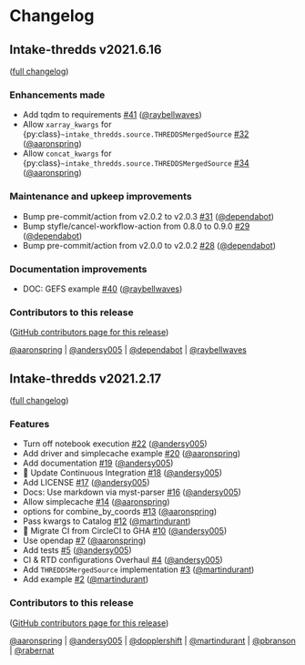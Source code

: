 # Changelog

## Intake-thredds v2021.6.16

([full changelog](https://github.com/intake/intake-thredds/compare/4fb261a1f131cefd1083a66b7a10fe1a30eaaaa8...ff4d2720b95077254c0eb184c9ddfe0b3dfc7ca0))

### Enhancements made

- Add tqdm to requirements [#41](https://github.com/intake/intake-thredds/pull/41) ([@raybellwaves](https://github.com/raybellwaves))
- Allow `xarray_kwargs` for {py:class}`~intake_thredds.source.THREDDSMergedSource` [#32](https://github.com/intake/intake-thredds/pull/32) ([@aaronspring](https://github.com/aaronspring))
- Allow `concat_kwargs` for {py:class}`~intake_thredds.source.THREDDSMergedSource` [#34](https://github.com/intake/intake-thredds/pull/34) ([@aaronspring](https://github.com/aaronspring))

### Maintenance and upkeep improvements

- Bump pre-commit/action from v2.0.2 to v2.0.3 [#31](https://github.com/intake/intake-thredds/pull/31) ([@dependabot](https://github.com/dependabot))
- Bump styfle/cancel-workflow-action from 0.8.0 to 0.9.0 [#29](https://github.com/intake/intake-thredds/pull/29) ([@dependabot](https://github.com/dependabot))
- Bump pre-commit/action from v2.0.0 to v2.0.2 [#28](https://github.com/intake/intake-thredds/pull/28) ([@dependabot](https://github.com/dependabot))

### Documentation improvements

- DOC: GEFS example [#40](https://github.com/intake/intake-thredds/pull/40) ([@raybellwaves](https://github.com/raybellwaves))

### Contributors to this release

([GitHub contributors page for this release](https://github.com/intake/intake-thredds/graphs/contributors?from=2021-02-17&to=2021-06-16&type=c))

[@aaronspring](https://github.com/search?q=repo%3ANCAR%2Fintake-thredds+involves%3Aaaronspring+updated%3A2021-02-17..2021-06-16&type=Issues) | [@andersy005](https://github.com/search?q=repo%3ANCAR%2Fintake-thredds+involves%3Aandersy005+updated%3A2021-02-17..2021-06-16&type=Issues) | [@dependabot](https://github.com/search?q=repo%3ANCAR%2Fintake-thredds+involves%3Adependabot+updated%3A2021-02-17..2021-06-16&type=Issues) | [@raybellwaves](https://github.com/search?q=repo%3ANCAR%2Fintake-thredds+involves%3Araybellwaves+updated%3A2021-02-17..2021-06-16&type=Issues)

## Intake-thredds v2021.2.17

([full changelog](https://github.com/intake/intake-thredds/compare/792fdc08e7fbbf66455fe554ca9a0f1f8a14ae32...ccb3c469a07cc7adf058ce0f8ba41197ebc5b7c7))

### Features

- Turn off notebook execution [#22](https://github.com/intake/intake-thredds/pull/22) ([@andersy005](https://github.com/andersy005))
- Add driver and simplecache example [#20](https://github.com/intake/intake-thredds/pull/20) ([@aaronspring](https://github.com/aaronspring))
- Add documentation [#19](https://github.com/intake/intake-thredds/pull/19) ([@andersy005](https://github.com/andersy005))
- 💚 Update Continuous Integration [#18](https://github.com/intake/intake-thredds/pull/18) ([@andersy005](https://github.com/andersy005))
- Add LICENSE [#17](https://github.com/intake/intake-thredds/pull/17) ([@andersy005](https://github.com/andersy005))
- Docs: Use markdown via myst-parser [#16](https://github.com/intake/intake-thredds/pull/16) ([@andersy005](https://github.com/andersy005))
- Allow simplecache [#14](https://github.com/intake/intake-thredds/pull/14) ([@aaronspring](https://github.com/aaronspring))
- options for combine_by_coords [#13](https://github.com/intake/intake-thredds/pull/13) ([@aaronspring](https://github.com/aaronspring))
- Pass kwargs to Catalog [#12](https://github.com/intake/intake-thredds/pull/12) ([@martindurant](https://github.com/martindurant))
- 💚 Migrate CI from CircleCI to GHA [#10](https://github.com/intake/intake-thredds/pull/10) ([@andersy005](https://github.com/andersy005))
- Use opendap [#7](https://github.com/intake/intake-thredds/pull/7) ([@aaronspring](https://github.com/aaronspring))
- Add tests [#5](https://github.com/intake/intake-thredds/pull/5) ([@andersy005](https://github.com/andersy005))
- CI & RTD configurations Overhaul [#4](https://github.com/intake/intake-thredds/pull/4) ([@andersy005](https://github.com/andersy005))
- Add `THREDDSMergedSource` implementation [#3](https://github.com/intake/intake-thredds/pull/3) ([@martindurant](https://github.com/martindurant))
- Add example [#2](https://github.com/intake/intake-thredds/pull/2) ([@martindurant](https://github.com/martindurant))

### Contributors to this release

([GitHub contributors page for this release](https://github.com/intake/intake-thredds/graphs/contributors?from=2019-01-05&to=2021-02-18&type=c))

[@aaronspring](https://github.com/search?q=repo%3ANCAR%2Fintake-thredds+involves%3Aaaronspring+updated%3A2019-01-05..2021-02-18&type=Issues) | [@andersy005](https://github.com/search?q=repo%3ANCAR%2Fintake-thredds+involves%3Aandersy005+updated%3A2019-01-05..2021-02-18&type=Issues) | [@dopplershift](https://github.com/search?q=repo%3ANCAR%2Fintake-thredds+involves%3Adopplershift+updated%3A2019-01-05..2021-02-18&type=Issues) | [@martindurant](https://github.com/search?q=repo%3ANCAR%2Fintake-thredds+involves%3Amartindurant+updated%3A2019-01-05..2021-02-18&type=Issues) | [@pbranson](https://github.com/search?q=repo%3ANCAR%2Fintake-thredds+involves%3Apbranson+updated%3A2019-01-05..2021-02-18&type=Issues) | [@rabernat](https://github.com/search?q=repo%3ANCAR%2Fintake-thredds+involves%3Arabernat+updated%3A2019-01-05..2021-02-18&type=Issues)
